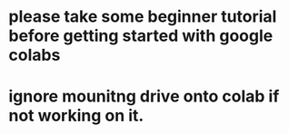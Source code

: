 # please take some beginner tutorial before getting started with google colabs
# ignore mounitng drive onto colab if not working on it.
